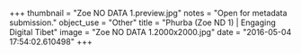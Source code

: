 +++
thumbnail = "Zoe NO DATA 1.preview.jpg"
notes = "Open for metadata submission."
object_use = "Other"
title = "Phurba (Zoe ND 1) | Engaging Digital Tibet"
image = "Zoe NO DATA 1.2000x2000.jpg"
date = "2016-05-04 17:54:02.610498"
+++
